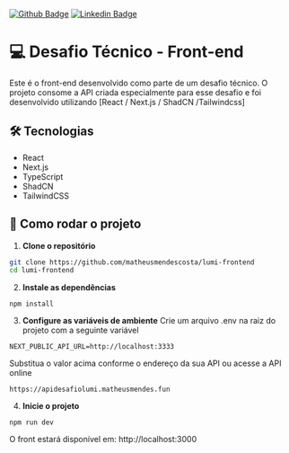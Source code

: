 [![Github Badge](https://img.shields.io/badge/-Github-000?style=flat-square&logo=Github&logoColor=white&link=https://github.com/matheusmendescosta)](https://github.com/matheusmendescosta)
[![Linkedin Badge](https://img.shields.io/badge/-LinkedIn-blue?style=flat-square&logo=Linkedin&logoColor=white&link=https://www.linkedin.com/in/matheusmendescosta/)](https://www.linkedin.com/in/matheusmendescosta/)


# 💻 Desafio Técnico - Front-end

Este é o front-end desenvolvido como parte de um desafio técnico. O projeto consome a API criada especialmente para esse desafio e foi desenvolvido utilizando [React / Next.js / ShadCN /Tailwindcss] 

## 🛠️ Tecnologias

- React  
- Next.js  
- TypeScript  
- ShadCN
- TailwindCSS 

## 🚀 Como rodar o projeto

1. **Clone o repositório**

```bash
git clone https://github.com/matheusmendescosta/lumi-frontend
cd lumi-frontend
```

2. **Instale as dependências**
```
npm install
```

3. **Configure as variáveis de ambiente**
Crie um arquivo .env na raiz do projeto com a seguinte variável
```
NEXT_PUBLIC_API_URL=http://localhost:3333
```
Substitua o valor acima conforme o endereço da sua API ou acesse a API online
```
https://apidesafiolumi.matheusmendes.fun
```

4. **Inicie o projeto**
```
npm run dev
```

O front estará disponível em: http://localhost:3000 

